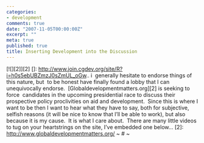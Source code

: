 ```yaml
---
categories:
- development
comments: true
date: "2007-11-05T00:00:00Z"
excerpt: ""
meta: true
published: true
title: Inserting Development into the Discussion
---
```


[![][2]][2]
 []: http://www.join.cgdev.org/site/R?i=h0s5ebUBZmzJ0sZmUL_oGw..
i  generally hesitate to endorse things of this nature, but  to be honest have finally found a lobby that I can unequivocally endorse.  [Globaldevelopmentmatters.org][2] is seeking to force  candidates in the upcoming presidential race to discuss their prospective policy proclivities on aid and development.  Since this is where I want to be then I want to hear what they have to say, both for subjective, selfish reasons (it will be nice to know that I’ll be able to work), but also because it is my cause.  It is what I care about.  There are many little videos to tug on your heartstrings on the site, I’ve embedded one below…
 [2]: http://www.globaldevelopmentmatters.org/
~ # ~